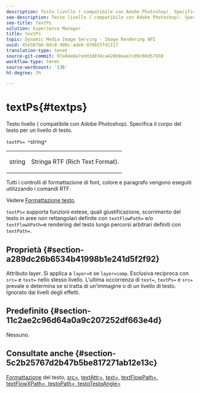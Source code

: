 ```yaml
---
description: Testo livello ( compatibile con Adobe Photoshop). Specifica il corpo del testo per un livello di testo.
seo-description: Testo livello ( compatibile con Adobe Photoshop). Specifica il corpo del testo per un livello di testo.
seo-title: textPs
solution: Experience Manager
title: textPs
topic: Dynamic Media Image Serving - Image Rendering API
uuid: 45e587b6-8dc8-408c-ade6-d70025fd1117
translation-type: tm+mt
source-git-commit: 97a84e8e7edd3d834ca42069eae7c09c00d57938
workflow-type: tm+mt
source-wordcount: '136'
ht-degree: 3%

---
```



# textPs{#textps}

Testo livello ( compatibile con Adobe Photoshop). Specifica il corpo del testo per un livello di testo.

`textPs= *`string`*`

<table id="simpletable_4E2D08FD4EEC4EDC9EFE9F6F2E22DB0C"> 
 <tr class="strow"> 
  <td class="stentry"> <p><span class="codeph"><span class="varname"> string</span> </span> </p> </td> 
  <td class="stentry"> <p>Stringa RTF (Rich Text Format). </p></td> 
 </tr> 
</table>

Tutti i controlli di formattazione di font, colore e paragrafo vengono eseguiti utilizzando i comandi RTF.

Vedere [Formattazione testo](../../../../../is-api/http-ref/image-serving-api-ref/c-http-protocol-reference/c-text-formatting/c-text-formatting.md#concept-0d3136db7f6f49668274541cd4b6364c).

`textPs=` supporta funzioni estese, quali giustificazione, scorrimento del testo in aree non rettangolari definite con  `textFlowPath=` e/o  `textFlowXPath=`e rendering del testo lungo percorsi arbitrari definiti con  `textPath=`.

## Proprietà {#section-a289dc26b6534b41998b1e241d5f2f92}

Attributo layer. Si applica a `layer=0` se `layer=comp`. Esclusiva reciproca con `src=` e `text=` nello stesso livello. L&#39;ultima occorrenza di `text=`, `textPs=` e `src=` prevale e determina se si tratta di un&#39;immagine o di un livello di testo. Ignorato dai livelli degli effetti.

## Predefinito {#section-11c2ae2c96d64a0a9c207252df663e4d}

Nessuno.

## Consultate anche {#section-5c2b25767d2b47b5be817271ab12e13c}

[Formattazione](../../../../../is-api/http-ref/image-serving-api-ref/c-http-protocol-reference/c-text-formatting/c-text-formatting.md#concept-0d3136db7f6f49668274541cd4b6364c) del testo,  [src=](../../../../../is-api/http-ref/image-serving-api-ref/c-http-protocol-reference/c-command-reference/r-src.md#reference-f6506637778c4c69bf106a7924a91ab1),  [textAttr=](../../../../../is-api/http-ref/image-serving-api-ref/c-http-protocol-reference/c-command-reference/r-textattr.md#reference-ff00484fa3244286abeff34911f7ec0d),  [text=](../../../../../is-api/http-ref/image-serving-api-ref/c-http-protocol-reference/c-command-reference/r-text.md#reference-84634052e48548539a1ef63cbe41f22f),  [textFlowPath=](../../../../../is-api/http-ref/image-serving-api-ref/c-http-protocol-reference/c-command-reference/r-textflowpath.md#reference-0b8d9493d71342f0b6a64a6d221584ef),  [ ](../../../../../is-api/http-ref/image-serving-api-ref/c-http-protocol-reference/c-command-reference/r-textflowxpath.md#reference-c55d4e41a28f40aca6a24ca218c28542)  [ ](../../../../../is-api/http-ref/image-serving-api-ref/c-http-protocol-reference/c-command-reference/r-textpath.md#reference-b09cc0902dff4725bdb54d5da4076ccd)  [textFlowXPath=, testoPath=, testoTestoAngle=](../../../../../is-api/http-ref/image-serving-api-ref/c-http-protocol-reference/c-command-reference/r-textangle.md#reference-447f624c0e764d0cb5c75846d1b44d15)
